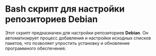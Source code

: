 # Bash скрипт для настройки репозиториев Debian

Этот скрипт предназначен для настройки репозиториев **Debian**. Он автоматизирует процесс добавления и настройки исходных списков пакетов, что позволяет упростить установку и обновление программного обеспечения.
